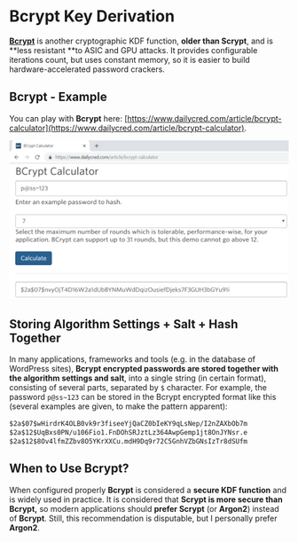 # Bcrypt Key Derivation

[**Bcrypt**](https://en.wikipedia.org/wiki/Bcrypt) is another cryptographic KDF function, **older than Scrypt**, and is **less resistant **to ASIC and GPU attacks. It provides configurable iterations count, but uses constant memory, so it is easier to build hardware-accelerated password crackers.

## Bcrypt - Example

You can play with **Bcrypt** here: [https://www.dailycred.com/article/bcrypt-calculator](https://www.dailycred.com/article/bcrypt-calculator).

![](/assets/bcrypt-online-example.png)

## Storing Algorithm Settings + Salt + Hash Together

In many applications, frameworks and tools \(e.g. in the database of WordPress sites\), **Bcrypt encrypted passwords are stored together with the algorithm settings and salt**, into a single string \(in certain format\), consisting of several parts, separated by `$` character. For example, the password `p@ss~123` can be stored in the Bcrypt encrypted format like this \(several examples are given, to make the pattern apparent\):

```
$2a$07$wHirdrK4OLB0vk9r3fiseeYjQaCZ0bIeKY9qLsNep/I2nZAXbOb7m
$2a$12$UqBxs0PN/u106Fio1.FnDOhSRJztLz364AwpGemp1jt8OnJYNsr.e
$2a$12$8Ov4lfmZZbv8O5YKrXXCu.mdH9Dq9r72C5GnhVZbGNsIzTr8dSUfm
```

## When to Use Bcrypt?

When configured properly **Bcrypt** is considered a **secure KDF function** and is widely used in practice. It is considered that **Scrypt is more secure than Bcrypt,** so modern applications should **prefer Scrypt** \(or **Argon2**\) instead of **Bcrypt**. Still, this recommendation is disputable, but I personally prefer **Argon2**.
